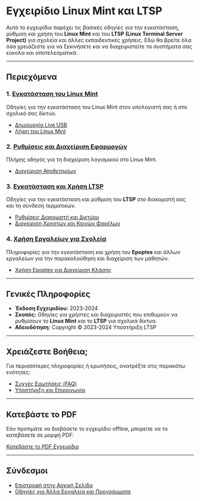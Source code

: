 # Εγχειρίδιο Linux Mint και LTSP

Αυτό το εγχειρίδιο παρέχει τις βασικές οδηγίες για την εγκατάσταση, ρύθμιση και χρήση του **Linux Mint** και του **LTSP (Linux Terminal Server Project)** για σχολεία και άλλες εκπαιδευτικές χρήσεις. Εδώ θα βρείτε όλα όσα χρειάζεστε για να ξεκινήσετε και να διαχειριστείτε τα συστήματα σας εύκολα και αποτελεσματικά.

<hr/>

## Περιεχόμενα

### 1. [Εγκατάσταση του Linux Mint](mint/installation.md)
Οδηγίες για την εγκατάσταση του Linux Mint στον υπολογιστή σας ή στο σχολικό σας δίκτυο.

- [Δημιουργία Live USB](mint/liveusb.md)
- [Λήψη του Linux Mint](mint/download.md)

### 2. [Ρυθμίσεις και Διαχείριση Εφαρμογών](mint/software.md)
Πλήρης οδηγός για τη διαχείριση λογισμικού στο Linux Mint.

- [Διαχείριση Αποθετηρίων](mint/repositories.md)

### 3. [Εγκατάσταση και Χρήση LTSP](ltsp/installation.md)
Οδηγίες για την εγκατάσταση και ρύθμιση του **LTSP** στο διακομιστή σας και τη σύνδεση τερματικών.

- [Ρυθμίσεις Διακομιστή και Δικτύου](ltsp/server-network.md)
- [Διαχείριση Χρηστών και Κοινών Φακέλων](ltsp/users.md)

### 4. [Χρήση Εργαλείων για Σχολεία](epoptes/installation.md)
Πληροφορίες για την εγκατάσταση και χρήση του **Epoptes** και άλλων εργαλείων για την παρακολούθηση και διαχείριση των μαθητών.

- [Χρήση Epoptes για Διαχείριση Κλάσης](epoptes/usage.md)

---

## Γενικές Πληροφορίες

- **Έκδοση Εγχειριδίου:** 2023-2024
- **Σκοπός:** Οδηγίες για χρήστες και διαχειριστές που επιθυμούν να ρυθμίσουν το **Linux Mint** και το **LTSP** για σχολικά δίκτυα.
- **Αδειοδότηση:** Copyright © 2023-2024 Υποστήριξη LTSP

---

## Χρειάζεστε Βοήθεια;

Για περισσότερες πληροφορίες ή ερωτήσεις, ανατρέξτε στις παρακάτω ενότητες:

- [Συχνές Ερωτήσεις (FAQ)](ltsp/faq.md)
- [Υποστήριξη και Επικοινωνία](support/index.md)

---

## Κατεβάστε το PDF

Εάν προτιμάτε να διαβάσετε το εγχειρίδιο offline, μπορείτε να το κατεβάσετε σε μορφή PDF:

[Κατεβάστε το PDF Εγχειρίδιο](https://dimitrysaf.github.io/el.ltsp.org/linux_man.pdf)

---

## Σύνδεσμοι

- [Επιστροφή στην Αρχική Σελίδα](index.md)
- [Οδηγίες για Άλλα Εργαλεία και Προγράμματα](guides/index.md)

